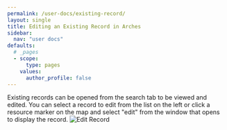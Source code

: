 ```yaml
---
permalink: /user-docs/existing-record/
layout: single
title: Editing an Existing Record in Arches
sidebar:
  nav: "user docs"
defaults:
  # _pages
  - scope:
      type: pages
    values:
      author_profile: false
---
```


Existing records can be opened from the search tab to be viewed and edited. You can select a record to edit from the list on the left or click a resource marker on the map and select "edit" from the window that opens to display the record.
![Edit Record]({{site.url}}/assets/images/recordEdit.png)
